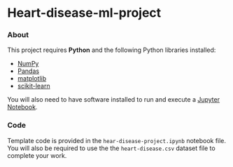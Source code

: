 # Heart-disease-ml-project
### About

This project requires **Python** and the following Python libraries installed:

- [NumPy](http://www.numpy.org/)
- [Pandas](http://pandas.pydata.org/)
- [matplotlib](http://matplotlib.org/)
- [scikit-learn](http://scikit-learn.org/stable/)

You will also need to have software installed to run and execute a [Jupyter Notebook](http://jupyter.org/install.html).

### Code

Template code is provided in the `hear-disease-project.ipynb` notebook file. You will also be required to use the the `heart-disease.csv` dataset file to complete your work. 
